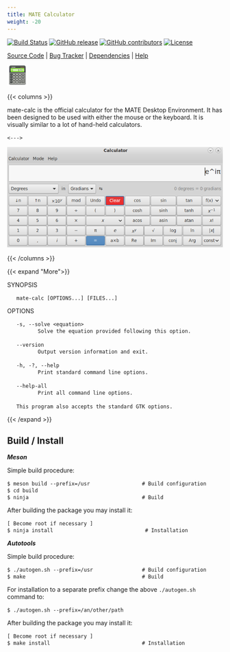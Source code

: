 ```yaml
---
title: MATE Calculator
weight: -20
---
```


<span class="badge-placeholder">[![Build Status](https://travis-ci.org/mate-desktop/mate-calc.svg?branch=master)](https://travis-ci.org/github/mate-desktop/mate-desktop)</span>
<span class="badge-placeholder">[![GitHub release](https://img.shields.io/github/v/release/mate-desktop/mate-calc)](https://github.com/mate-desktop/mate-desktop/releases/latest)</span>
<span class="badge-placeholder">[![GitHub contributors](https://img.shields.io/github/contributors/mate-desktop/mate-calc)](https://github.com/mate-desktop/mate-calc/graphs/contributors)</span>
<span class="badge-placeholder">[![License](https://img.shields.io/github/license/mate-desktop/mate-calc)](https://github.com/mate-desktop/mate-calc/blob/main/LICENSE)</span>

[Source Code](https://github.com/mate-desktop/mate-calc) | [Bug Tracker](https://github.com/mate-desktop/mate-calc/issues) | [Dependencies](https://github.com/mate-desktop/mate-calc/blob/master/.build.yml) | [Help](<../../_includes/help/mate-calc-html/index.html>)



![](https://raw.githubusercontent.com/mate-desktop/mate-icon-theme/master/mate/48x48/apps/accessories-calculator.png)

{{< columns >}}

mate-calc  is the official calculator for the MATE Desktop Environment. It has been designed to be used with either the mouse or the keyboard. It is visually similar to a lot of hand-held calculators.

    <--->

![](/img/applications/mate-calc-window.png)

{{< /columns >}}

{{< expand "More">}}

SYNOPSIS

       mate-calc [OPTIONS...] [FILES...]

OPTIONS

       -s, --solve <equation>
              Solve the equation provided following this option.

       --version
              Output version information and exit.

       -h, -?, --help
              Print standard command line options.

       --help-all
              Print all command line options.

       This program also accepts the standard GTK options.

{{< /expand >}}

## Build / Install

***Meson***

Simple build procedure:

```
$ meson build --prefix=/usr                 # Build configuration
$ cd build
$ ninja                                     # Build
```

After building the package you may install it:

```
[ Become root if necessary ]
$ ninja install                              # Installation
```

***Autotools***

Simple build procedure:

```
$ ./autogen.sh --prefix=/usr                # Build configuration
$ make                                      # Build
```
For installation to a separate prefix change the above `./autogen.sh` command to:

```
$ ./autogen.sh --prefix=/an/other/path
```

After building the package you may install it:

```
[ Become root if necessary ]
$ make install                              # Installation
```

